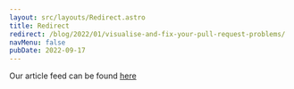 ```yaml
---
layout: src/layouts/Redirect.astro
title: Redirect
redirect: /blog/2022/01/visualise-and-fix-your-pull-request-problems/
navMenu: false
pubDate: 2022-09-17
---
```

<div>
Our article feed can be found <a href="/blog/2022/01/visualise-and-fix-your-pull-request-problems/">here</a>
</div>

